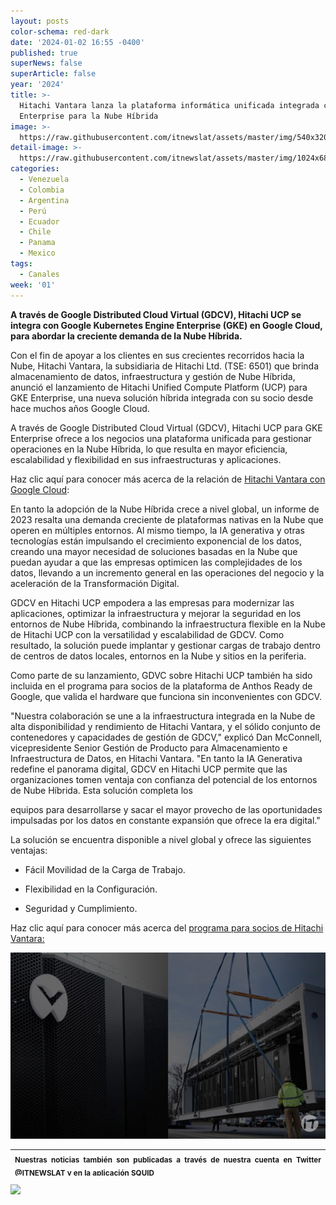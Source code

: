 ```yaml
---
layout: posts
color-schema: red-dark
date: '2024-01-02 16:55 -0400'
published: true
superNews: false
superArticle: false
year: '2024'
title: >-
  Hitachi Vantara lanza la plataforma informática unificada integrada con GKE
  Enterprise para la Nube Híbrida
image: >-
  https://raw.githubusercontent.com/itnewslat/assets/master/img/540x320/datacenter-vertiv-p.jpg
detail-image: >-
  https://raw.githubusercontent.com/itnewslat/assets/master/img/1024x680/datacenter-vertiv-g.jpg
categories:
  - Venezuela
  - Colombia
  - Argentina
  - Perú
  - Ecuador
  - Chile
  - Panama
  - Mexico
tags:
  - Canales
week: '01'
---
```

**A través de Google Distributed Cloud Virtual (GDCV), Hitachi UCP se integra con Google Kubernetes Engine Enterprise (GKE) en Google Cloud, para abordar la creciente demanda de la Nube Híbrida.**

Con el fin de apoyar a los clientes en sus crecientes recorridos hacia la Nube, Hitachi Vantara, la subsidiaria de Hitachi Ltd. (TSE: 6501) que brinda almacenamiento de datos, infraestructura y gestión de Nube Híbrida, anunció el lanzamiento de Hitachi Unified Compute Platform (UCP) para GKE Enterprise, una nueva solución híbrida integrada con su socio desde hace muchos años Google Cloud.

A través de Google Distributed Cloud Virtual (GDCV), Hitachi UCP para GKE Enterprise ofrece a los negocios una plataforma unificada para gestionar operaciones en la Nube Híbrida, lo que resulta en mayor eficiencia, escalabilidad y flexibilidad en sus infraestructuras y aplicaciones.

Haz clic aquí para conocer más acerca de la relación de [Hitachi Vantara con Google Cloud](https://www.hitachivantara.com/en-us/solutions/hybrid-cloud-infrastructure/google-anthos.html): 

En tanto la adopción de la Nube Híbrida crece a nivel global, un informe de 2023 resalta una demanda creciente de plataformas nativas en la Nube que operen en múltiples entornos. Al mismo tiempo, la IA generativa y otras tecnologías están impulsando el crecimiento exponencial de los datos, creando una mayor necesidad de soluciones basadas en la Nube que puedan ayudar a que las empresas optimicen las complejidades de los datos, llevando a un incremento general en las operaciones del negocio y la aceleración de la Transformación Digital.

GDCV en Hitachi UCP empodera a las empresas para modernizar las aplicaciones, optimizar la infraestructura y mejorar la seguridad en los entornos de Nube Híbrida, combinando la infraestructura flexible en la Nube de Hitachi UCP con la versatilidad y escalabilidad de GDCV. Como resultado, la solución puede implantar y gestionar cargas de trabajo dentro de centros de datos locales, entornos en la Nube y sitios en la periferia.

Como parte de su lanzamiento, GDVC sobre Hitachi UCP también ha sido incluida en el programa para socios de la plataforma de Anthos Ready de Google, que valida el hardware que funciona sin inconvenientes con GDCV.

"Nuestra colaboración se une a la infraestructura integrada en la Nube de alta disponibilidad y rendimiento de Hitachi Vantara, y el sólido conjunto de contenedores y capacidades de gestión de GDCV," explicó Dan McConnell, vicepresidente Senior Gestión de Producto para Almacenamiento e Infraestructura de Datos, en Hitachi Vantara. "En tanto la IA Generativa redefine el panorama digital, GDCV en Hitachi UCP permite que las organizaciones tomen ventaja con confianza del potencial de los entornos de Nube Híbrida. Esta solución completa los

equipos para desarrollarse y sacar el mayor provecho de las oportunidades impulsadas por los datos en constante expansión que ofrece la era digital."

La solución se encuentra disponible a nivel global y ofrece las siguientes ventajas:

- Fácil Movilidad de la Carga de Trabajo.

- Flexibilidad en la Configuración.

- Seguridad y Cumplimiento.

Haz clic aquí para conocer más acerca del [programa para socios de Hitachi Vantara:](https://www.hitachivantara.com/en-us/partners/become-partner.html) 

![](https://raw.githubusercontent.com/itnewslat/assets/master/img/540x320/datacenter-vertiv-p.jpg)

<table style="height: 42px;" width="569">
<tbody>
<tr>
<td style="text-align: justify;"><sub><strong>Nuestras noticias también son publicadas a través de nuestra cuenta en Twitter <a href="https://twitter.com/itnewslat?lang=es">@ITNEWSLAT</a> y en la aplicación <a href="https://squidapp.co/en/">SQUID</a></strong></sub></td>
</tr>
</tbody>
</table>

<img src="https://tracker.metricool.com/c3po.jpg?hash=56f88a41e39ab42c063cc51676587a04"/>
